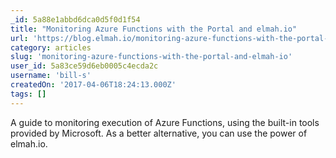 ```yaml
---
_id: 5a88e1abbd6dca0d5f0d1f54
title: "Monitoring Azure Functions with the Portal and elmah.io"
url: 'https://blog.elmah.io/monitoring-azure-functions-with-the-portal-and-elmah-io/'
category: articles
slug: 'monitoring-azure-functions-with-the-portal-and-elmah-io'
user_id: 5a83ce59d6eb0005c4ecda2c
username: 'bill-s'
createdOn: '2017-04-06T18:24:13.000Z'
tags: []
---
```


A guide to monitoring execution of Azure Functions, using the built-in tools provided by Microsoft. As a better alternative, you can use the power of elmah.io.
